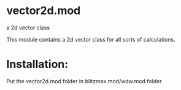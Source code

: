vector2d.mod
============

a 2d vector class


This module contains a 2d vector class for all sorts of calculations.


Installation:
=============

Put the vector2d.mod folder in blitzmax.mod/wdw.mod folder.
